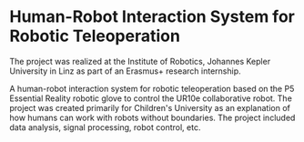 # Human-Robot Interaction System for Robotic Teleoperation

The project was realized at the Institute of Robotics, Johannes Kepler University in Linz as part of an Erasmus+ research internship.

A human-robot interaction system for robotic teleoperation based on the P5 Essential Reality robotic glove to control the UR10e collaborative robot. The project was created primarily for Children's University as an explanation of how humans can work with robots without boundaries. The project included data analysis, signal processing, robot control, etc.

